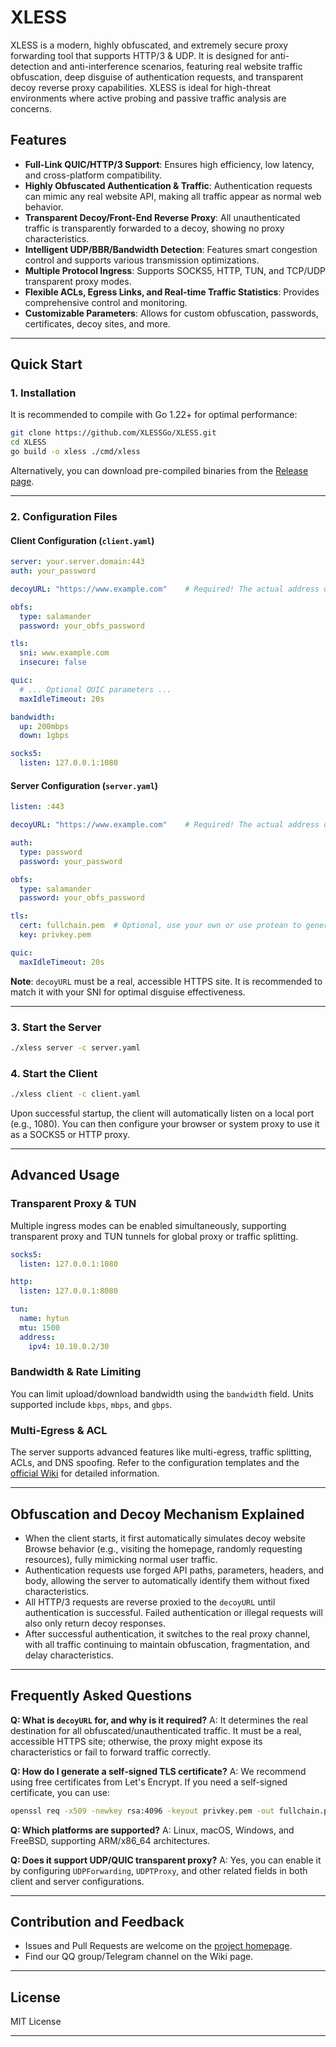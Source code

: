 # XLESS

XLESS is a modern, highly obfuscated, and extremely secure proxy forwarding tool that supports HTTP/3 & UDP. It is designed for anti-detection and anti-interference scenarios, featuring real website traffic obfuscation, deep disguise of authentication requests, and transparent decoy reverse proxy capabilities. XLESS is ideal for high-threat environments where active probing and passive traffic analysis are concerns.

## Features

  - **Full-Link QUIC/HTTP/3 Support**: Ensures high efficiency, low latency, and cross-platform compatibility.
  - **Highly Obfuscated Authentication & Traffic**: Authentication requests can mimic any real website API, making all traffic appear as normal web behavior.
  - **Transparent Decoy/Front-End Reverse Proxy**: All unauthenticated traffic is transparently forwarded to a decoy, showing no proxy characteristics.
  - **Intelligent UDP/BBR/Bandwidth Detection**: Features smart congestion control and supports various transmission optimizations.
  - **Multiple Protocol Ingress**: Supports SOCKS5, HTTP, TUN, and TCP/UDP transparent proxy modes.
  - **Flexible ACLs, Egress Links, and Real-time Traffic Statistics**: Provides comprehensive control and monitoring.
  - **Customizable Parameters**: Allows for custom obfuscation, passwords, certificates, decoy sites, and more.

-----

## Quick Start

### 1\. Installation

It is recommended to compile with Go 1.22+ for optimal performance:

```bash
git clone https://github.com/XLESSGo/XLESS.git
cd XLESS
go build -o xless ./cmd/xless
```

Alternatively, you can download pre-compiled binaries from the [Release page](https://github.com/XLESSGo/XLESS/releases).

-----

### 2\. Configuration Files

#### Client Configuration (`client.yaml`)

```yaml
server: your.server.domain:443
auth: your_password

decoyURL: "https://www.example.com"    # Required! The actual address of the decoy website.

obfs:
  type: salamander
  password: your_obfs_password

tls:
  sni: www.example.com
  insecure: false

quic:
  # ... Optional QUIC parameters ...
  maxIdleTimeout: 20s

bandwidth:
  up: 200mbps
  down: 1gbps

socks5:
  listen: 127.0.0.1:1080
```

#### Server Configuration (`server.yaml`)

```yaml
listen: :443

decoyURL: "https://www.example.com"    # Required! The actual address of the decoy website.

auth:
  type: password
  password: your_password

obfs:
  type: salamander
  password: your_obfs_password

tls:
  cert: fullchain.pem  # Optional, use your own or use protean to generate server cert according to DecoyURL
  key: privkey.pem

quic:
  maxIdleTimeout: 20s
```

**Note**: `decoyURL` must be a real, accessible HTTPS site. It is recommended to match it with your SNI for optimal disguise effectiveness.

-----

### 3\. Start the Server

```bash
./xless server -c server.yaml
```

### 4\. Start the Client

```bash
./xless client -c client.yaml
```

Upon successful startup, the client will automatically listen on a local port (e.g., 1080). You can then configure your browser or system proxy to use it as a SOCKS5 or HTTP proxy.

-----

## Advanced Usage

### Transparent Proxy & TUN

Multiple ingress modes can be enabled simultaneously, supporting transparent proxy and TUN tunnels for global proxy or traffic splitting.

```yaml
socks5:
  listen: 127.0.0.1:1080

http:
  listen: 127.0.0.1:8080

tun:
  name: hytun
  mtu: 1500
  address:
    ipv4: 10.10.0.2/30
```

### Bandwidth & Rate Limiting

You can limit upload/download bandwidth using the `bandwidth` field. Units supported include `kbps`, `mbps`, and `gbps`.

### Multi-Egress & ACL

The server supports advanced features like multi-egress, traffic splitting, ACLs, and DNS spoofing. Refer to the configuration templates and the [official Wiki](https://github.com/XLESSGo/XLESS/wiki) for detailed information.

-----

## Obfuscation and Decoy Mechanism Explained

  - When the client starts, it first automatically simulates decoy website Browse behavior (e.g., visiting the homepage, randomly requesting resources), fully mimicking normal user traffic.
  - Authentication requests use forged API paths, parameters, headers, and body, allowing the server to automatically identify them without fixed characteristics.
  - All HTTP/3 requests are reverse proxied to the `decoyURL` until authentication is successful. Failed authentication or illegal requests will also only return decoy responses.
  - After successful authentication, it switches to the real proxy channel, with all traffic continuing to maintain obfuscation, fragmentation, and delay characteristics.

-----

## Frequently Asked Questions

**Q: What is `decoyURL` for, and why is it required?**
A: It determines the real destination for all obfuscated/unauthenticated traffic. It must be a real, accessible HTTPS site; otherwise, the proxy might expose its characteristics or fail to forward traffic correctly.

**Q: How do I generate a self-signed TLS certificate?**
A: We recommend using free certificates from Let's Encrypt. If you need a self-signed certificate, you can use:

```bash
openssl req -x509 -newkey rsa:4096 -keyout privkey.pem -out fullchain.pem -days 365 -nodes -subj "/CN=your.server.domain"
```

**Q: Which platforms are supported?**
A: Linux, macOS, Windows, and FreeBSD, supporting ARM/x86\_64 architectures.

**Q: Does it support UDP/QUIC transparent proxy?**
A: Yes, you can enable it by configuring `UDPForwarding`, `UDPTProxy`, and other related fields in both client and server configurations.

-----

## Contribution and Feedback

  - Issues and Pull Requests are welcome on the [project homepage](https://github.com/XLESSGo/XLESS).
  - Find our QQ group/Telegram channel on the Wiki page.

-----

## License

MIT License

-----
